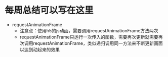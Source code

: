 # 每周总结可以写在这里

- requestAnimationFrame
  - 注意点：使用h5的js动画，需要调用requestAnimationFrame方法两次
  - requestAnimationFrame只运行一次传入的函数，需要再次更新就需要再次调用requestAnimationFrame，类似递归调用同一方法来不断更新画面以达到动起来的效果
  